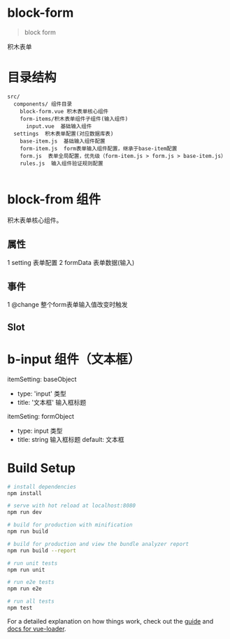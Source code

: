 # block-form

> block form

积木表单


# 目录结构

```
src/
  components/ 组件目录
    block-form.vue 积木表单核心组件
    form-items/积木表单组件子组件(输入组件)
      input.vue  基础输入组件
  settings  积木表单配置(对应数据库表)
    base-item.js  基础输入组件配置
    form-item.js  form表单输入组件配置，继承于base-item配置
    form.js  表单全局配置，优先级（form-item.js > form.js > base-item.js）
    rules.js  输入组件验证规则配置
    
```

# block-from 组件

积木表单核心组件。

## 属性

1 setting 表单配置
2 formData 表单数据(输入)

## 事件

1 @change 整个form表单输入值改变时触发

## Slot

# b-input 组件（文本框）

itemSetting: baseObject

+ type: 'input'  类型
+ title: '文本框'  输入框标题

itemSeting: formObject

+ type: input  类型
+ title: string  输入框标题  default: 文本框

# Build Setup

``` bash
# install dependencies
npm install

# serve with hot reload at localhost:8080
npm run dev

# build for production with minification
npm run build

# build for production and view the bundle analyzer report
npm run build --report

# run unit tests
npm run unit

# run e2e tests
npm run e2e

# run all tests
npm test
```

For a detailed explanation on how things work, check out the [guide](http://vuejs-templates.github.io/webpack/) and [docs for vue-loader](http://vuejs.github.io/vue-loader).
